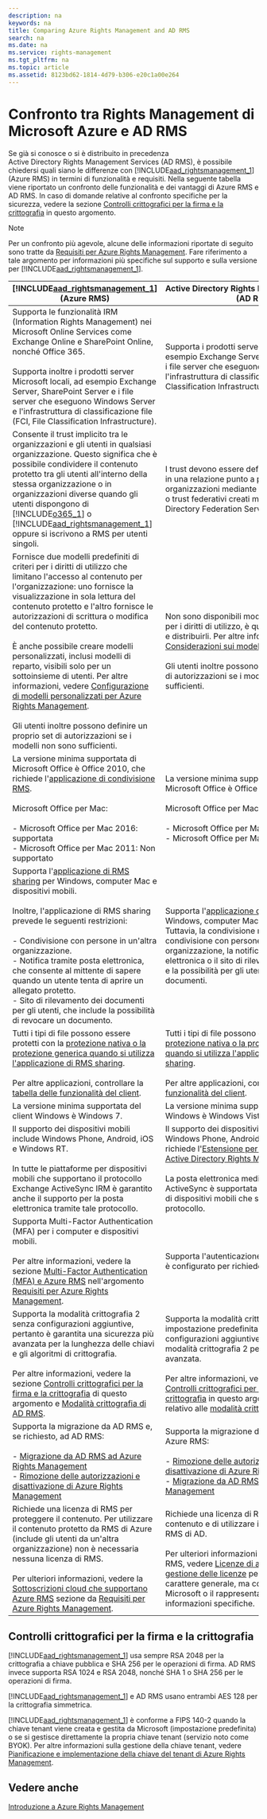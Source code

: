 ```yaml
---
description: na
keywords: na
title: Comparing Azure Rights Management and AD RMS
search: na
ms.date: na
ms.service: rights-management
ms.tgt_pltfrm: na
ms.topic: article
ms.assetid: 8123bd62-1814-4d79-b306-e20c1a00e264
---
```

# Confronto tra Rights Management di Microsoft Azure e AD RMS
Se già si conosce o si è distribuito in precedenza Active Directory Rights Management Services (AD RMS), è possibile chiedersi quali siano le differenze con [!INCLUDE[aad_rightsmanagement_1](../Token/aad_rightsmanagement_1_md.md)] (Azure RMS) in termini di funzionalità e requisiti. Nella seguente tabella viene riportato un confronto delle funzionalità e dei vantaggi di Azure RMS e AD RMS. In caso di domande relative al confronto specifiche per la sicurezza, vedere la sezione [Controlli crittografici per la firma e la crittografia](../Topic/Comparing_Azure_Rights_Management_and_AD_RMS.md#BKMK_CryptographicControls) in questo argomento.

> [!NOTE]
> Per un confronto più agevole, alcune delle informazioni riportate di seguito sono tratte da [Requisiti per Azure Rights Management](../Topic/Requirements_for_Azure_Rights_Management.md). Fare riferimento a tale argomento per informazioni più specifiche sul supporto e sulla versione per [!INCLUDE[aad_rightsmanagement_1](../Token/aad_rightsmanagement_1_md.md)].

|[!INCLUDE[aad_rightsmanagement_1](../Token/aad_rightsmanagement_1_md.md)] (Azure RMS)|Active Directory Rights Management Services (AD RMS)|
|-----------------------------------------------------------------------------------------|--------------------------------------------------------|
|Supporta le funzionalità IRM (Information Rights Management) nei Microsoft Online Services come Exchange Online e SharePoint Online, nonché Office 365.<br /><br />Supporta inoltre i prodotti server Microsoft locali, ad esempio Exchange Server, SharePoint Server e i file server che eseguono Windows Server e l'infrastruttura di classificazione file (FCI, File Classification Infrastructure).|Supporta i prodotti server Microsoft locali, ad esempio Exchange Server, SharePoint Server e i file server che eseguono Windows Server e l'infrastruttura di classificazione file (FCI, File Classification Infrastructure).|
|Consente il trust implicito tra le organizzazioni e gli utenti in qualsiasi organizzazione. Questo significa che è possibile condividere il contenuto protetto tra gli utenti all'interno della stessa organizzazione o in organizzazioni diverse quando gli utenti dispongono di [!INCLUDE[o365_1](../Token/o365_1_md.md)] o [!INCLUDE[aad_rightsmanagement_1](../Token/aad_rightsmanagement_1_md.md)] oppure si iscrivono a RMS per utenti singoli.|I trust devono essere definiti in modo esplicito in una relazione punto a punto diretta tra due organizzazioni mediante domini utente trusted o trust federativi creati mediante Active Directory Federation Services (ADFS).|
|Fornisce due modelli predefiniti di criteri per i diritti di utilizzo che limitano l'accesso al contenuto per l'organizzazione: uno fornisce la visualizzazione in sola lettura del contenuto protetto e l'altro fornisce le autorizzazioni di scrittura o modifica del contenuto protetto.<br /><br />È anche possibile creare modelli personalizzati, inclusi modelli di reparto, visibili solo per un sottoinsieme di utenti. Per altre informazioni, vedere [Configurazione di modelli personalizzati per Azure Rights Management](../Topic/Configuring_Custom_Templates_for_Azure_Rights_Management.md).<br /><br />Gli utenti inoltre possono definire un proprio set di autorizzazioni se i modelli non sono sufficienti.|Non sono disponibili modelli predefiniti di criteri per i diritti di utilizzo, è quindi necessario creare e distribuirli. Per altre informazioni, vedere [Considerazioni sui modelli di criteri di AD RMS](http://go.microsoft.com/fwlink/?LinkId=154765).<br /><br />Gli utenti inoltre possono definire un proprio set di autorizzazioni se i modelli non sono sufficienti.|
|La versione minima supportata di Microsoft Office è Office 2010, che richiede l'[applicazione di condivisione RMS](http://technet.microsoft.com/library/dn339006.aspx).<br /><br />Microsoft Office per Mac:<br /><br />-   Microsoft Office per Mac 2016: supportata<br />-   Microsoft Office per Mac 2011: Non supportato|La versione minima supportata di Microsoft Office è Office 2007.<br /><br />Microsoft Office per Mac:<br /><br />-   Microsoft Office per Mac 2016: supportata<br />-   Microsoft Office per Mac 2011: supportata|
|Supporta l'[applicazione di RMS sharing](https://technet.microsoft.com/library/dn919648%28v=ws.10%29.aspx) per Windows, computer Mac e dispositivi mobili.<br /><br />Inoltre, l'applicazione di RMS sharing prevede le seguenti restrizioni:<br /><br />-   Condivisione con persone in un'altra organizzazione.<br />-   Notifica tramite posta elettronica, che consente al mittente di sapere quando un utente tenta di aprire un allegato protetto.<br />-   Sito di rilevamento dei documenti per gli utenti, che include la possibilità di revocare un documento.|Supporta l'[applicazione di RMS sharing](https://technet.microsoft.com/library/dn919648%28v=ws.10%29.aspx) per Windows, computer Mac e dispositivi mobili. Tuttavia, la condivisione non supporta la condivisione con persone in un'altra organizzazione, la notifica tramite posta elettronica o il sito di rilevamento dei documenti e la possibilità per gli utenti di revocare i documenti.|
|Tutti i tipi di file possono essere protetti con la [protezione nativa o la protezione generica quando si utilizza l'applicazione di RMS sharing](https://technet.microsoft.com/library/dn339003%28v=ws.10%29.aspx).<br /><br />Per altre applicazioni, controllare la [tabella delle funzionalità del client](https://technet.microsoft.com/library/dn655136.aspx).|Tutti i tipi di file possono essere protetti con la [protezione nativa o la protezione generica quando si utilizza l'applicazione di RMS sharing](https://technet.microsoft.com/library/dn339003%28v=ws.10%29.aspx).<br /><br />Per altre applicazioni, controllare la [tabella delle funzionalità del client](https://technet.microsoft.com/library/dn655136.aspx).|
|La versione minima supportata del client Windows è Windows 7.|La versione minima supportata del client Windows è Windows Vista Service Pack 2.|
|Il supporto dei dispositivi mobili include Windows Phone, Android, iOS e Windows RT.<br /><br />In tutte le piattaforme per dispositivi mobili che supportano il protocollo Exchange ActiveSync IRM è garantito anche il supporto per la posta elettronica tramite tale protocollo.|Il supporto dei dispositivi mobili include Windows Phone, Android, iOS e Windows RT e richiede l'[Estensione per dispositivo mobile di Active Directory Rights Management Services](http://technet.microsoft.com/library/a69ead9d-7dd3-4b38-9830-4728e9757341).<br /><br />La posta elettronica mediante IRM di Exchange ActiveSync è supportata in tutte le piattaforme di dispositivi mobili che supportano questo protocollo.|
|Supporta Multi-Factor Authentication (MFA) per i computer e dispositivi mobili.<br /><br />Per altre informazioni, vedere la sezione [Multi-Factor Authentication (MFA) e Azure RMS](../Topic/Requirements_for_Azure_Rights_Management.md#BKMK_MFA) nell'argomento [Requisiti per Azure Rights Management](../Topic/Requirements_for_Azure_Rights_Management.md).|Supporta l'autenticazione con smart card se IIS è configurato per richiedere i certificati.|
|Supporta la modalità crittografia 2 senza configurazioni aggiuntive, pertanto è garantita una sicurezza più avanzata per la lunghezza delle chiavi e gli algoritmi di crittografia.<br /><br />Per altre informazioni, vedere la sezione [Controlli crittografici per la firma e la crittografia](../Topic/Comparing_Azure_Rights_Management_and_AD_RMS.md#BKMK_CryptographicControls) di questo argomento e [Modalità crittografia di AD RMS](http://go.microsoft.com/fwlink/?LinkId=266659).|Supporta la modalità crittografia 1 per impostazione predefinita e richiede configurazioni aggiuntive per supportare la modalità crittografia 2 per una sicurezza più avanzata.<br /><br />Per altre informazioni, vedere la sezione [Controlli crittografici per la firma e la crittografia](../Topic/Comparing_Azure_Rights_Management_and_AD_RMS.md#BKMK_CryptographicControls) in questo argomento e l'argomento relativo alle [modalità crittografia di AD RMS](http://go.microsoft.com/fwlink/?LinkId=266659).|
|Supporta la migrazione da AD RMS e, se richiesto, ad AD RMS:<br /><br />-   [Migrazione da AD RMS ad Azure Rights Management](../Topic/Migrating_from_AD_RMS_to_Azure_Rights_Management.md)<br />-   [Rimozione delle autorizzazioni e disattivazione di Azure Rights Management](../Topic/Decommissioning_and_Deactivating_Azure_Rights_Management.md)|Supporta la migrazione da RMS di Azure ad Azure RMS:<br /><br />-   [Rimozione delle autorizzazioni e disattivazione di Azure Rights Management](../Topic/Decommissioning_and_Deactivating_Azure_Rights_Management.md)<br />-   [Migrazione da AD RMS ad Azure Rights Management](../Topic/Migrating_from_AD_RMS_to_Azure_Rights_Management.md)|
|Richiede una licenza di RMS per proteggere il contenuto. Per utilizzare il contenuto protetto da RMS di Azure (include gli utenti da un'altra organizzazione) non è necessaria nessuna licenza di RMS.<br /><br />Per ulteriori informazioni, vedere la [Sottoscrizioni cloud che supportano Azure RMS](../Topic/Requirements_for_Azure_Rights_Management.md#BKMK_SupportedSubscriptions) sezione da    [Requisiti per Azure Rights Management](../Topic/Requirements_for_Azure_Rights_Management.md).|Richiede una licenza di RMS per proteggere il contenuto e di utilizzare il contenuto protetto da RMS di AD.<br /><br />Per ulteriori informazioni sulle licenze per AD RMS, vedere [Licenze di accesso client e gestione delle licenze](https://www.microsoft.com/en-us/Licensing/product-licensing/client-access-license.aspx) per informazioni di carattere generale, ma contattare il partner Microsoft o il rappresentante Microsoft per informazioni specifiche.|

## <a name="BKMK_CryptographicControls"></a>Controlli crittografici per la firma e la crittografia
[!INCLUDE[aad_rightsmanagement_1](../Token/aad_rightsmanagement_1_md.md)] usa sempre RSA 2048 per la crittografia a chiave pubblica e SHA 256 per le operazioni di firma. AD RMS invece supporta RSA 1024 e RSA 2048, nonché SHA 1 o SHA 256 per le operazioni di firma.

[!INCLUDE[aad_rightsmanagement_1](../Token/aad_rightsmanagement_1_md.md)] e AD RMS usano entrambi AES 128 per la crittografia simmetrica.

[!INCLUDE[aad_rightsmanagement_1](../Token/aad_rightsmanagement_1_md.md)] è conforme a FIPS 140-2 quando la chiave tenant viene creata e gestita da Microsoft (impostazione predefinita) o se si gestisce direttamente la propria chiave tenant (servizio noto come BYOK). Per altre informazioni sulla gestione della chiave tenant, vedere [Pianificazione e implementazione della chiave del tenant di Azure Rights Management](../Topic/Planning_and_Implementing_Your_Azure_Rights_Management_Tenant_Key.md).

## Vedere anche
[Introduzione a Azure Rights Management](../Topic/Getting_Started_with_Azure_Rights_Management.md)

